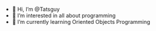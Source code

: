 - 👋 Hi, I’m @Tatsguy
- 👀 I’m interested in all about programming
- 🌱 I’m currently learning Oriented Objects Programming

<!---
Tatsguy/Tatsguy is a ✨ special ✨ repository because its `README.md` (this file) appears on your GitHub profile.
You can click the Preview link to take a look at your changes.
--->
